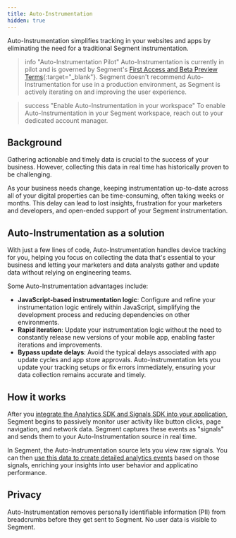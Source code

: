 ```yaml
---
title: Auto-Instrumentation
hidden: true
---
```


Auto-Instrumentation simplifies tracking in your websites and apps by eliminating the need for a traditional Segment instrumentation.

> info "Auto-Instrumentation Pilot"
>  Auto-Instrumentation is currently in pilot and is governed by Segment's [First Access and Beta Preview Terms](https://www.twilio.com/en-us/legal/tos){:target="_blank"}. Segment doesn't recommend Auto-Instrumentation for use in a production environment, as Segment is actively iterating on and improving the user experience.

> success "Enable Auto-Instrumentation in your workspace"
> To enable Auto-Instrumentation in your Segment workspace, reach out to your dedicated account manager.

## Background

Gathering actionable and timely data is crucial to the success of your business. However, collecting this data in real time has historically proven to be challenging. 

As your business needs change, keeping instrumentation up-to-date across all of your digital properties can be time-consuming, often taking weeks or months. This delay can lead to lost insights, frustration for your marketers and developers, and open-ended support of your Segment instrumentation.

## Auto-Instrumentation as a solution

With just a few lines of code, Auto-Instrumentation handles device tracking for you, helping you focus on collecting the data that's essential to your business and letting your marketers and data analysts gather and update data without relying on engineering teams.

Some Auto-Instrumentation advantages include:

- **JavaScript-based instrumentation logic**: Configure and refine your instrumentation logic entirely within JavaScript, simplifying the development process and reducing dependencies on other environments.
- **Rapid iteration**: Update your instrumentation logic without the need to constantly release new versions of your mobile app, enabling faster iterations and improvements.
- **Bypass update delays**: Avoid the typical delays associated with app update cycles and app store approvals. Auto-Instrumentation lets you update your tracking setups or fix errors immediately, ensuring your data collection remains accurate and timely.

## How it works

After you [integrate the Analytics SDK and Signals SDK into your application](/docs/connections/auto-instrumentation/setup/), Segment begins to passively monitor user activity like button clicks, page navigation, and network data. Segment captures these events as "signals" and sends them to your Auto-Instrumentation source in real time.

In Segment, the Auto-Instrumentation source lets you view raw signals. You can then [use this data to create detailed analytics events](/docs/connections/auto-instrumentation/configuration/) based on those signals, enriching your insights into user behavior and applicatino performance.

## Privacy

Auto-Instrumentation removes personally identifiable information (PII) from breadcrumbs before they get sent to Segment. No user data is visible to Segment.
